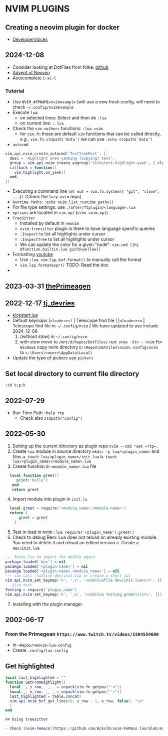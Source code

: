 # NVIM PLUGINS

## Creating a neovim plugin for docker

- [DeveloperVoices](https://www.youtube.com/watch?v=HXABdG3xJW4)

## 2024-12-08

- Consider looking at DotFiles from folke: [github](https://github.com/folke/dot)
- [Advent of Neovim](https://www.youtube.com/watch?v=TQn2hJeHQbM)
- Autocomplete `C-xC-l`

### Tutorial

- Use `NVIM_APPNAME=nvimexample`
(will use a new fresh config, will need to check `~/.config/nvimexample`
- Execute `lua`:
  - on selected lines: Select and then do `:lua`
  - on current line: `:.lua`
- Check the `vim.<other>` functions: `:lua =vim`
  - for `vim.fn` those are default `vim` functions that can be called directly,
  _e.g._, `vim.fn.stdpath('data')` we can use `:echo stdpath('data')`
- `autocmd`

```lua
vim.api.nvim_create_autocmd('TextYankPost', {
  desc = 'Highlight when yanking (copying) text',
  group = vim.api.nvim_create_augroup('kickstart-highlight-yank', { clear = true }),
  callback = function()
    vim.highlight.on_yank()
  end,
})
```

- Executing a command line `let out = vim.fn.system({ "git", "clone", ...})`
(Check the `lazy.nvim` repo)
- `Runtime Paths`: `:echo nvim_list_runtime_paths()`
- For file type settings. use `./after/ftplugin/<language>.lua`
- `options` are located in `vim.opt` (`echo =vim.opt`)
- `TreeSitter`
  - Installed by default in `neovim`
  - `nvim-treesitter` plugin is there to have language specific queries
  - `:Inspect` to list all highlights under cursor
  - `:InspectTree` to list all highlights under cursor
  - We can update the color for a given "node":
 `vim.cmd [[hi @function.builtin.lua guifd=yellow]]`
- Formatting [youtube](https://www.youtube.com/watch?v=mEqqkHLhlGY)
  - Use `:lua vim.lsp.buf.format()` to manually call the format
  - `vim.lsp.formatexpr()` TODO: Read the doc
-  

## 2023-03-31 [thePrimeagen](https://youtube.com/)

## 2022-12-17 [tj_devries](https://youtube.com/)

- [kickstart.lua](https://github.com/nvim-lua/kickstart.nvim)
- Default keymaps
 |`<leader>sf` | Telescope find file |
 |`<leader>sn` | Telescope find file in `~/.config/nvim` |
We have updated to use include 2024-12-08
  1. (without stow) in `~/.config/nvim`
  2. with stow move to `/mnt/d/Repos/DotFiles/` run: `stow -Stv ~ nvim`
For `Windows` copy nvim directory `D:\Repos\DotFiles\nvim\.config\nvim` to `c:\Users\<user>\AppData\Local\`
- Update the type of pickers use `pickers`

## Set local directory to current file directory

`:cd %:p:h`

## 2022-07-29

- Run Time Path `:help rtp`
  - Check also `stdpath("config")`

## 2022-05-30

1. Setting up the current directory as plugin repo `nvim --cmd "set +rtp=.`
2. Create `lua` module in source directory `mkdir -p lua/<plugin_name>` and files
  a. `touch lua/<plugin_name>/init.lua`
  b. `touch lua/<plugin_name>/<module_name>.lua`
3. Create function in `<module_name>.lua` file

  ``` lua
    local function greet()
       print('hello')
     end
     return greet
  ```
4. Import module into plugin in `init.lu`

  ``` lua
    local greet = require('<module_name>.<module-name>')
    return {
        greet = greet
      }
  ```
5. Test in load in nvim
`:lua require('<plugin_name').greet()`
6. Check to debug
Rem: Lua does not reload an already existing module.
You need to delete it and reload an edited version
  a. Create a `dev/init.lua`

``` lua
--- force lua to import the module again
package.loaded['dev'] = nil
pacakge.loaded['<plugin-name>'] = nil
pacakge.loaded['<plugin-name>.<module_name>'] = nil
--- can call :luafile dev/init.lua or create a short cut
vim.api.nvim_set_keymap('n', ',r', '<cmd>luafile dev/init.lua<cr>', {})
-- also test
Testing = require('plugin_name')
vim.api.nvim-set_keymap('n', ',w', '<cmd>lua Testing.greet()<cr>', {})
```

7. Installing with the plugin manager

## 2002-06-17

### From the Primegean  `https://www.twitch.tv/videos/1504554609`

- In `~Repos/neovim-lua-config`
- Create `.config/lua-config`

## Get highlighted

``` lua
local last_highlighted = ""
function SetFromHighlight()
  local _, s_row, _, _ = unpack(vim.fn.getpos("'<"))
  local _, e_row, _, _ = unpack(vim.fn.getpos("'>"))
  last_highlighted = table.concat(
  vim.api.nvim_buf_get_lines(0, s_row - 1, e_row, false), "\n"
  )
end

## Using treesitter

- Check [nvim-Femaco](https://github.com/AckslD/nvim-FeMaco.lua/blob/main/lua/femaco/edit.lua)

